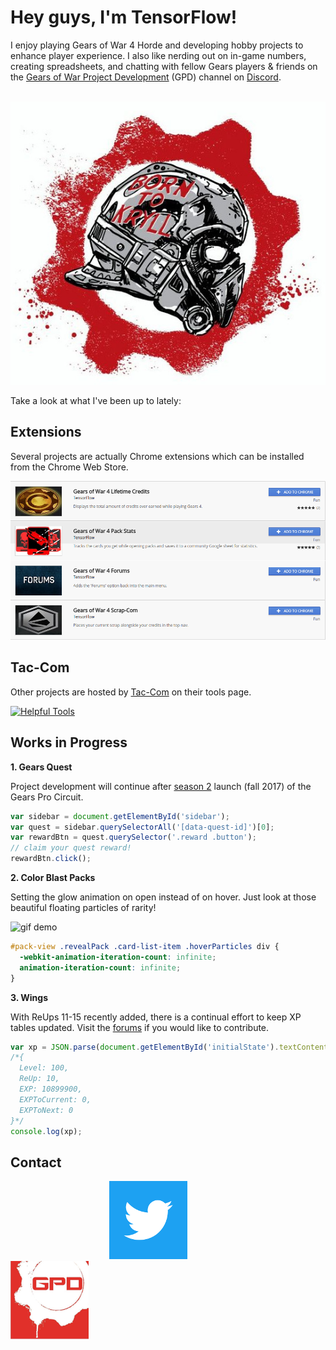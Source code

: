 # Hey guys, I'm TensorFlow!

I enjoy playing Gears of War 4 Horde and developing hobby projects to enhance player experience. I also like nerding out on in-game numbers, creating spreadsheets, and chatting with fellow Gears players & friends on the [Gears of War Project Development](https://discord.gg/NvjBC7E) (GPD) channel on [Discord](https://discordapp.com/).

&emsp;&emsp;&emsp;&emsp;&emsp;&emsp;&emsp;&emsp;&emsp;&emsp;
![Born to Kryll](https://github.com/TheanosLearning/TheanosLearning.github.io/raw/master/images/born_to_kryll.jpg)

Take a look at what I've been up to lately:

## Extensions

Several projects are actually Chrome extensions which can be installed from the Chrome Web Store.

[![Chrome Extensions](https://github.com/TheanosLearning/TheanosLearning.github.io/raw/master/images/ChromeExtensions.png)](https://chrome.google.com/webstore/search/gears%20of%20war%204?utm_source=chrome-ntp-icon&_feature=free&_category=ext/14-fun)

## Tac-Com

Other projects are hosted by [Tac-Com](http://gowtaccom.weebly.com/) on their tools page.

[![Helpful Tools](http://gowtaccom.weebly.com/uploads/5/4/7/8/54784787/lp-headers-tools_3_orig.jpg)](http://gowtaccom.weebly.com/tools.html)

## Works in Progress

**1. Gears Quest**

Project development will continue after [season 2](https://gearsofwar.com/en-us/community/news/announcing-gears-pro-circuit-season-2) launch (fall 2017) of the Gears Pro Circuit.

```javascript
var sidebar = document.getElementById('sidebar');
var quest = sidebar.querySelectorAll('[data-quest-id]')[0];
var rewardBtn = quest.querySelector('.reward .button');
// claim your quest reward!
rewardBtn.click();
```
  
**2. Color Blast Packs**

Setting the glow animation on open instead of on hover. Just look at those beautiful floating particles of rarity!

![gif demo](https://media.giphy.com/media/QLen4sArKARjO/giphy.gif)

```css
#pack-view .revealPack .card-list-item .hoverParticles div {
  -webkit-animation-iteration-count: infinite;
  animation-iteration-count: infinite;
}
```

**3. Wings**

With ReUps 11-15 recently added, there is a continual effort to keep XP tables updated. Visit the [forums](https://gearsofwar.com/en-us/forums/e9b54fc61eb74ad783d533ca502b0132/threads/re-up-10-i-need-your-help/7dbfff35-ba75-451a-802b-ef1f540018e3/posts) if you would like to contribute.

```javascript
var xp = JSON.parse(document.getElementById('initialState').textContent).versus.ExperienceStats.Stats[0];
/*{
  Level: 100,
  ReUp: 10,
  EXP: 10899900,
  EXPToCurrent: 0,
  EXPToNext: 0
}*/
console.log(xp);
```

## Contact

&emsp;&emsp;&emsp;&emsp;&emsp;&emsp;&emsp;&emsp;&emsp;&emsp;&emsp;
[![Twitter](https://github.com/TheanosLearning/TheanosLearning.github.io/raw/master/images/TwitterIcon.png)](https://twitter.com/_TensorFlow)
&emsp;&emsp;&emsp;&emsp;&emsp;&emsp;&emsp;&emsp;&emsp;&emsp;&emsp;
[![DiscordApp](https://github.com/TheanosLearning/TheanosLearning.github.io/raw/master/images/gpd_125x125.png)](https://discord.gg/NvjBC7E)

